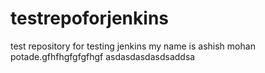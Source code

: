 testrepoforjenkins
==================

test repository for testing jenkins
my name is ashish mohan potade.gfhfhgfgfgfhgf
asdasdasdasdsaddsa
